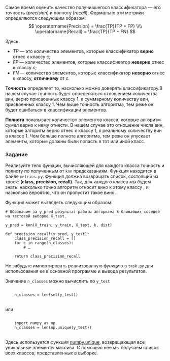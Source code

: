Самое время оценить качество получившегося классификатора — его точность (*precision*) и полноту (*recall*). Формально эти метрики определяются следующим образом:
$$
\operatorname{Precision} = \frac{TP}{TP + FP} \\\\
\operatorname{Recall} = \frac{TP}{TP + FN}
$$

Здесь
- $TP$ — это количество элементов, которые классификатор **верно** отнес к классу $c$;
- $FP$ — количество элементов, которые классификатор **неверно** отнес к классу $c$;
- $FN$ — количество элементов, которые классификатор **неверно** отнес к классу, **отличному** от $c$.

**Точность** определяет то, насколько можно доверять классификатору.В нашем случае точность будет определяться отношением количества вин, верно присвоенных классу 1, к суммарному количеству вин, присвоенных классу 1.  Чем выше точность алгоритма, тем реже он будет ошибаться в классификации элементов.

**Полнота** показывает количество элементов класса, которые алгоритм сумел верно к нему отнести. В нашем случае это отношение числа вин, которые алгоритм верно отнес к классу 1, к реальному количеству вин в классе 1. Чем больше полнота алгоритма, тем реже он упускает элементы, которые должны были попасть в тот или иной класс.

### Задание

Реализуйте тело функции, вычисляющей для каждого класса точность и полноту по полученным от `knn` предсказаниям. Функция находится в файле `metrics.py`.
Функция должна возвращать список, состоящий из троек: **(class, precision, recall)**.
Так, для каждого класса мы будем знать: насколько точно алгоритм относит вино к этому классу , и насколько вероятно, что он пропустит такое вино.

Функция может выглядеть следующим образом:

    # Обозначим за y_pred результат работы алгоритма k-ближайших соседей на тестовой выборке X_test.
    
    y_pred = knn(X_train, y_train, X_test, k, dist)

    def precision_recall(y_pred, y_test):
        class_precision_recall = []
        for c in range(n_classes):
            # … 
            
        return class_precision_recall

Не забудьте импортировать реализованную функцию в `task.py` для использования ее в основной программе и вывода результатов.

<div class="hint">
Значение <code>n_classes</code> можно вычислить по <code>y_test</code>
<pre>
<code>
    n_classes = len(set(y_test))
</code>
</pre>
или
<pre>
<code>
    import numpy as np
    n_classes = len(np.unique(y_test))
</code>
</pre>
</div>

Здесь используется функция [numpy.unique](https://numpy.org/doc/1.18/reference/generated/numpy.unique.html), возвращающая все уникальные элементы массива. С помощью нее мы получаем список всех классов, представленных в выборке.
